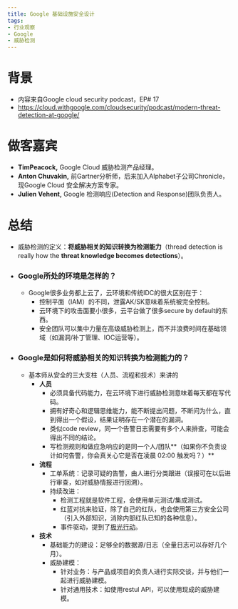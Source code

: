 ```yaml
---
title: Google 基础设施安全设计
tags:
- 行业观察
- Google
- 威胁检测
---
```



# 背景

- 内容来自Google cloud security podcast，EP# 17
- https://cloud.withgoogle.com/cloudsecurity/podcast/modern-threat-detection-at-google/

# 做客嘉宾

- **TimPeacock,** Google Cloud 威胁检测产品经理。
- **Anton Chuvakin,** 前Gartner分析师，后来加入Alphabet子公司Chronicle，现Google Cloud 安全解决方案专家。
- **Julien Vehent,** Google 检测响应(Detection and Response)团队负责人。

# 总结

- 威胁检测的定义：**将威胁相关的知识转换为检测能力**（thread detection is really how the **threat knowledge becomes detections**）。

- ### Google所处的环境是怎样的？

  - Google很多业务都上云了，云环境和传统IDC的很大区别在于：
    - 控制平面（IAM）的不同，泄露AK/SK意味着系统被完全控制。
    - 云环境下的攻击面要小很多，云平台做了很多secure by default的东西。
    - 安全团队可以集中力量在高级威胁检测上，而不并浪费时间在基础领域（如漏洞/补丁管理、IOC运营等）。

- ### Google是如何将威胁相关的知识转换为检测能力的？

  - 基本师从安全的三大支柱（人员、流程和技术）来讲的
    - **人员**
      - 必须具备代码能力，在云环境下进行威胁检测意味着每天都在写代码。
      - 拥有好奇心和逻辑思维能力，能不断提出问题，不断问为什么，直到得出一个假设，结果证明存在一个潜在的漏洞。
      - 类似code review，同一个告警日志需要有多个人来排查，可能会得出不同的结论。
      - 写检测规则和做应急响应的是同一个人/团队**（如果你不负责设计如何告警，你会真关心它是否在凌晨 02:00 触发吗？）**
    - **流程**
      - 工单系统：记录可疑的告警，由人进行分类跟进（误报可在以后进行审查，如对威胁情报进行回溯）。
      - 持续改进：
        - 检测工程就是软件工程，会使用单元测试/集成测试。
        - 红蓝对抗来验证，除了自己的红队，也会使用第三方安全公司（引入外部知识，消除内部红队已知的各种信息）。
        - 事件驱动，提到了[极光行动](https://en.wikipedia.org/wiki/Operation_Aurora)。
    - **技术**
      - 基础能力的建设：足够全的数据源/日志（全量日志可以存好几个月）。
      - 威胁建模：
        - 针对业务：与产品或项目的负责人进行实际交谈，并与他们一起进行威胁建模。
        - 针对通用技术：如使用restul API，可以使用现成的威胁建模。